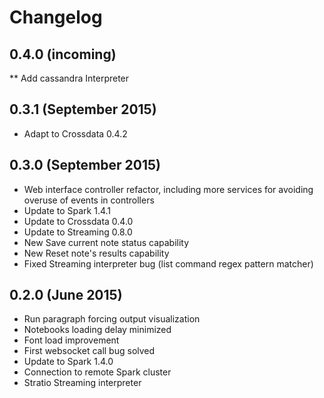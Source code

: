 # Changelog


## 0.4.0 (incoming)
** Add cassandra Interpreter

## 0.3.1 (September 2015)

* Adapt to Crossdata 0.4.2

## 0.3.0 (September 2015)

* Web interface controller refactor, including more services for avoiding overuse of events in controllers
* Update to Spark 1.4.1
* Update to Crossdata 0.4.0
* Update to Streaming 0.8.0
* New Save current note status capability
* New Reset note's results capability
* Fixed Streaming interpreter bug (list command regex pattern matcher)

## 0.2.0 (June 2015)

* Run paragraph forcing output visualization
* Notebooks loading delay minimized
* Font load improvement
* First websocket call bug solved
* Update to Spark 1.4.0
* Connection to remote Spark cluster
* Stratio Streaming interpreter

